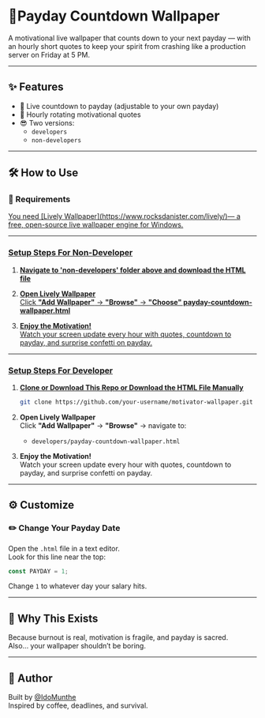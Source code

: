 # 💸Payday Countdown Wallpaper

A motivational live wallpaper that counts down to your next payday — with an hourly short quotes to keep your spirit from crashing like a production server on Friday at 5 PM.

---

## ✨ Features

- 📅 Live countdown to payday (adjustable to your own payday)
- 💬 Hourly rotating motivational quotes
- 😎 Two versions:
  - `developers`
  - `non-developers`

---

## 🛠️ How to Use

### 🧱 Requirements

<a href="https://rocksdanister.github.io/lively/" >
You need [Lively Wallpaper](https://www.rocksdanister.com/lively/)— a free, open-source live wallpaper engine for Windows.

---

### Setup Steps For Non-Developer

1. **Navigate to 'non-developers' folder above and download the HTML file**

2. **Open Lively Wallpaper**  
   Click **"Add Wallpaper"** → **"Browse"** → **"Choose" payday-countdown-wallpaper.html**

3. **Enjoy the Motivation!**  
   Watch your screen update every hour with quotes, countdown to payday, and surprise confetti on payday.

---

### Setup Steps For Developer

1. **Clone or Download This Repo or Download the HTML File Manually**

   ```bash
   git clone https://github.com/your-username/motivator-wallpaper.git
   ```

2. **Open Lively Wallpaper**  
   Click **"Add Wallpaper"** → **"Browse"** → navigate to:

   - `developers/payday-countdown-wallpaper.html`

3. **Enjoy the Motivation!**  
   Watch your screen update every hour with quotes, countdown to payday, and surprise confetti on payday.

---

## ⚙️ Customize

### ✏️ Change Your Payday Date

Open the `.html` file in a text editor.  
Look for this line near the top:

```js
const PAYDAY = 1;
```

Change `1` to whatever day your salary hits.

---

## 🙌 Why This Exists

Because burnout is real, motivation is fragile, and payday is sacred.  
Also... your wallpaper shouldn’t be boring.

---

## 🧠 Author

Built by [@IdoMunthe](https://github.com/IdoMunthe)  
Inspired by coffee, deadlines, and survival.
